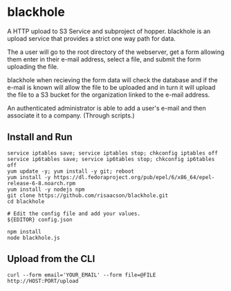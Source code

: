 blackhole
=========

A HTTP upload to S3 Service and subproject of hopper. blackhole is an upload service that provides a strict one way path for data.

The a user will go to the root directory of the webserver, get a form allowing them enter in their e-mail address, select a file, and submit the form uploading the file.

blackhole when recieving the form data will check the database and if the e-mail is known will allow the file to be uploaded and in turn it will upload the file to a S3 bucket for the organization linked to the e-mail address.

An authenticated administrator is able to add a user's e-mail and then associate it to a company. (Through scripts.)

Install and Run
---------------

```Shell
service iptables save; service iptables stop; chkconfig iptables off
service ip6tables save; service ip6tables stop; chkconfig ip6tables off
yum update -y; yum install -y git; reboot
yum install -y https://dl.fedoraproject.org/pub/epel/6/x86_64/epel-release-6-8.noarch.rpm
yum install -y nodejs npm
git clone https://github.com/risaacson/blackhole.git
cd blackhole

# Edit the config file and add your values.
${EDITOR} config.json

npm install
node blackhole.js
```

Upload from the CLI
-------------------

`curl --form email='YOUR_EMAIL' --form file=@FILE http://HOST:PORT/upload`
